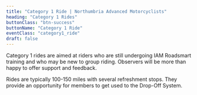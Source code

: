 ```yaml
---
title: "Category 1 Ride | Northumbria Advanced Motorcyclists"
heading: "Category 1 Rides"
buttonClass: "btn-success"
buttonName: "Category 1 Ride"
eventClass: "category1_ride"
draft: false
---
```


Category 1 rides are aimed at riders who are still undergoing IAM Roadsmart training and who may be new to group riding. Observers will be more than happy to offer support and feedback.

Rides are typically 100-150 miles with several refreshment stops. They provide an opportunity for members to get used to the Drop-Off System.